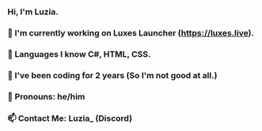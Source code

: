 ### Hi, I'm Luzia.
### 🔭 I'm currently working on Luxes Launcher (https://luxes.live).
### 🌱 Languages I know C#, HTML, CSS.
### 🌱 I've been coding for 2 years (So I'm not good at all.)
### 👤 Pronouns: he/him
### 📫 Contact Me: Luzia_ (Discord)
